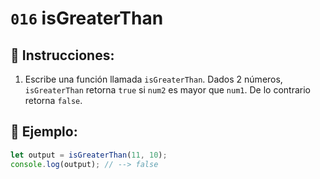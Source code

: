 # `016` isGreaterThan

## 📝 Instrucciones:

1. Escribe una función llamada `isGreaterThan`. Dados 2 números, `isGreaterThan` retorna `true` si `num2` es mayor que `num1`. De lo contrario retorna `false`.

## 📎 Ejemplo:

```Javascript
let output = isGreaterThan(11, 10);
console.log(output); // --> false
```

